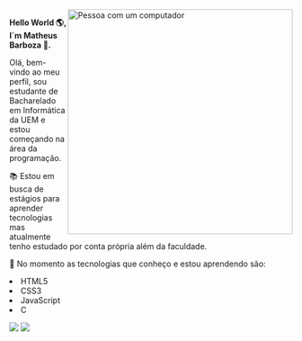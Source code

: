 <img src="https://image.freepik.com/vetores-gratis/freelancer-feliz-com-o-computador-em-casa-jovem-sentado-na-poltrona-e-usando-o-laptop-conversando-online-e-sorrindo-ilustracao-vetorial-para-trabalho-a-distancia-aprendizagem-online-freelance_74855-8401.jpg" min-width="400px" max-width="400px" width="400px" align="right" alt="Pessoa com um computador">
<p align="left"><b>Hello World 🌎, I´m Matheus Barboza 👋.</b></p>
<p align="left">Olá, bem-vindo ao meu perfil, sou estudante de Bacharelado em Informática da UEM e estou começando na área da programação.</p>
<p align="left">📚 Estou em busca de estágios para aprender tecnologias mas atualmente tenho estudado por conta própria além da faculdade.</p>
<p align="left">🤖 No momento as tecnologias que conheço e estou aprendendo são:
  <li>HTML5</li>
  <li>CSS3</li>
  <li>JavaScript</li>
  <li>C</li>
</p>
<p align="left">
  <a href="https://www.instagram.com/matheus____barboza/" alt="Instagram">
  <img src="https://img.shields.io/badge/-Instagram-DF0174?style=for-the-badge&logo=instagram&logoColor=white&link=https://www.instagram.com/matheus____barboza/"/></a>
  
  <a href="https://www.linkedin.com/in/matheus-barboza/" alt="Linkedin">
  <img src="https://img.shields.io/badge/-Linkedin-0e76a8?style=for-the-badge&logo=Linkedin&logoColor=white&link=https://www.linkedin.com/in/matheus-barboza/" /></a>
</p> 






